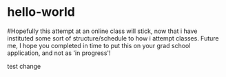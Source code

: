 # hello-world

#Hopefully this attempt at an online class will stick, now that i have instituted some sort of structure/schedule to how i attempt classes. 
Future me, I hope you completed in time to put this on your grad school application, and not as 'in progress'!

test change 
